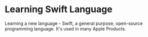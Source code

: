 # Learning Swift Language

Learning a new language - Swift, a general purpose, open-source programming language. It's used in many Apple Products.